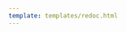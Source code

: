 ```yaml
---
template: templates/redoc.html
---
```


<redoc spec-url="{{base_path}}/apis/restapis/scim2.yaml" scroll-y-offset="{{redocly.scroll_y_offset}}"></redoc>
